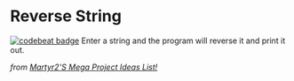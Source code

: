# Reverse String
[![codebeat badge](https://codebeat.co/badges/2c76e576-1805-479b-8b2a-8cfa373b0df8)](https://codebeat.co/projects/github-com-carlosfmeneses-classroomcontroller-master)
Enter a string and the program will reverse it and print it out.

_from [Martyr2'S Mega Project Ideas List!](https://www.dreamincode.net/forums/topic/78802-martyr2s-mega-project-ideas-list "Martyr2'S Mega Project Ideas List!")_
